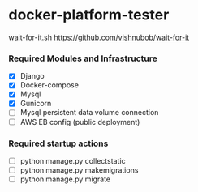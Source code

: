 # docker-platform-tester

wait-for-it.sh https://github.com/vishnubob/wait-for-it

### Required Modules and Infrastructure
- [x] Django  
- [x] Docker-compose  
- [x] Mysql  
- [x] Gunicorn  
- [ ] Mysql persistent data volume connection
- [ ] AWS EB config (public deployment)

### Required startup actions
- [ ] python manage.py collectstatic
- [ ] python manage.py makemigrations
- [ ] python manage.py migrate
